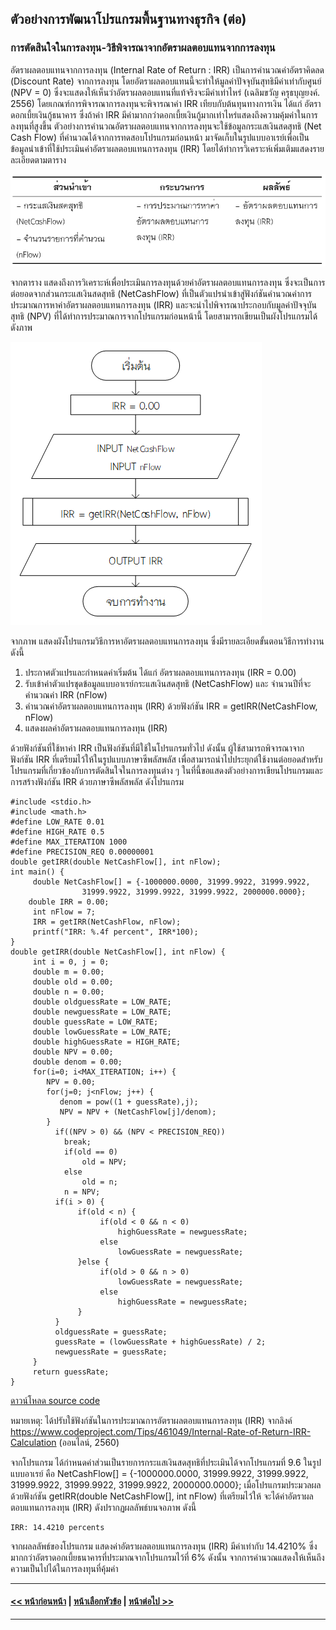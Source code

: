 ## ตัวอย่างการพัฒนาโปรแกรมพื้นฐานทางธุรกิจ (ต่อ)
### การตัดสินใจในการลงทุน-วิธีพิจารณาจากอัตราผลตอบแทนจากการลงทุน
อัตราผลตอบแทนจากการลงทุน (Internal Rate of Return : IRR) เป็นการคำนวณค่าอัตราคิดลด (Discount Rate) จากการลงทุน โดยอัตราผลตอบแทนนี้จะทำให้มูลค่าปัจจุบันสุทธิมีค่าเท่ากับศูนย์ (NPV = 0) ซึ่งจะแสดงให้เห็นว่าอัตราผลตอบแทนที่แท้จริงจะมีค่าเท่าไหร่ (เฉลิมขวัญ ครุธบุญยงค์. 2556) โดยเกณฑ์การพิจารณาการลงทุนจะพิจารณาค่า IRR เทียบกับต้นทุนทางการเงิน ได้แก่ อัตราดอกเบี้ยเงินกู้ธนาคาร ซึ่งถ้าค่า IRR มีค่ามากกว่าดอกเบี้ยเงินกู้มากเท่าไหร่แสดงถึงความคุ้มค่าในการลงทุนที่สูงขึ้น ตัวอย่างการคำนวณอัตราผลตอบแทนจากการลงทุนจะใช้ข้อมูลกระแสเงินสดสุทธิ (Net Cash Flow) ที่คำนวณได้จากการทดสอบโปรแกรมก่อนหน้า มาจัดเก็บในรูปแบบอาเรย์เพื่อเป็นข้อมูลนำเข้าที่ใช้ประเมินค่าอัตราผลตอบแทนการลงทุน (IRR) โดยได้ทำการวิเคราะห์เพิ่มเติมแสดงรายละเอียดตามตาราง

<img src=img/0900-8.png>

จากตาราง แสดงถึงการวิเคราะห์เพื่อประเมินการลงทุนด้วยค่าอัตราผลตอบแทนการลงทุน ซึ่งจะเป็นการต่อยอดจากส่วนกระแสเงินสดสุทธิ (NetCashFlow) ที่เป็นตัวแปรนำเข้าสู่ฟังก์ชันคำนวณค่าการประมาณการหาค่าอัตราผลตอบแทนการลงทุน (IRR) และจะนำไปพิจารณาประกอบกับมูลค่าปัจจุบันสุทธิ (NPV) ที่ได้ทำการประมาณการจากโปรแกรมก่อนหน้านี้ โดยสามารถเขียนเป็นผังโปรแกรมได้ดังภาพ

<img src=img/0908.png>

จากภาพ แสดงผังโปรแกรมวิธีการหาอัตราผลตอบแทนการลงทุน ซึ่งมีรายละเอียดขั้นตอนวิธีการทำงาน ดังนี้

1.	ประกาศตัวแปรและกำหนดค่าเริ่มต้น ได้แก่ อัตราผลตอบแทนการลงทุน (IRR = 0.00) 
2.	รับเข้าค่าตัวแปรชุดข้อมูลแบบอาเรย์กระแสเงินสดสุทธิ (NetCashFlow) และ จำนวนปีที่จะคำนวณค่า IRR (nFlow)
3.	คำนวณค่าอัตราผลตอบแทนการลงทุน (IRR) ด้วยฟังก์ชัน  IRR = getIRR(NetCashFlow, nFlow)
4.	แสดงผลค่าอัตราผลตอบแทนการลงทุน (IRR)

ด้วยฟังก์ชันที่ใช้หาค่า IRR เป็นฟังก์ชันที่มีใช้ในโปรแกรมทั่วไป ดังนั้น ผู้ใช้สามารถพิจารณาจากฟังก์ชัน IRR ที่เตรียมไว้ให้ในรูปแบบภาษาซีพลัสพลัส เพื่อสามารถนำไปประยุกต์ใช้งานต่อยอดสำหรับโปรแกรมที่เกี่ยวข้องกับการตัดสินใจในการลงทุนต่าง ๆ ในที่นี้ขอแสดงตัวอย่างการเขียนโปรแกรมและการสร้างฟังก์ชัน IRR ด้วยภาษาซีพลัสพลัส ดังโปรแกรม

```
#include <stdio.h>
#include <math.h>
#define LOW_RATE 0.01
#define HIGH_RATE 0.5
#define MAX_ITERATION 1000
#define PRECISION_REQ 0.00000001
double getIRR(double NetCashFlow[], int nFlow);
int main() {
     double NetCashFlow[] = {-1000000.0000, 31999.9922, 31999.9922, 
                31999.9922, 31999.9922, 31999.9922, 2000000.0000};
    double IRR = 0.00;
     int nFlow = 7;
     IRR = getIRR(NetCashFlow, nFlow);
     printf("IRR: %.4f percent", IRR*100);
}
double getIRR(double NetCashFlow[], int nFlow) {
     int i = 0, j = 0;
     double m = 0.00;
     double old = 0.00;
     double n = 0.00;
     double oldguessRate = LOW_RATE;
     double newguessRate = LOW_RATE;
     double guessRate = LOW_RATE;
     double lowGuessRate = LOW_RATE;
     double highGuessRate = HIGH_RATE;
     double NPV = 0.00;
     double denom = 0.00;
     for(i=0; i<MAX_ITERATION; i++) {
        NPV = 0.00;
        for(j=0; j<nFlow; j++) {
           denom = pow((1 + guessRate),j);
           NPV = NPV + (NetCashFlow[j]/denom);
        } 
          if((NPV > 0) && (NPV < PRECISION_REQ))
            break;
            if(old == 0)
                old = NPV;
            else
                old = n;
            n = NPV;
          if(i > 0) {
               if(old < n) {
                    if(old < 0 && n < 0)
                        highGuessRate = newguessRate;
                    else
                        lowGuessRate = newguessRate;
               }else {
                    if(old > 0 && n > 0)
                        lowGuessRate = newguessRate;
                    else
                        highGuessRate = newguessRate;
               }
          }
          oldguessRate = guessRate;
          guessRate = (lowGuessRate + highGuessRate) / 2;
          newguessRate = guessRate;
     }
     return guessRate;
}
```
[ดาวน์โหลด source code](src/ch09_08.cpp)

หมายเหตุ: ได้ปรับใช้ฟังก์ชันในการประมาณการอัตราผลตอบแทนการลงทุน (IRR) จากลิงค์ 
https://www.codeproject.com/Tips/461049/Internal-Rate-of-Return-IRR-Calculation 
(ออนไลน์, 2560)

จากโปรแกรม ได้กำหนดค่าส่วนเป็นรายการกระแสเงินสดสุทธิที่ประเมินได้จากโปรแกรมที่ 9.6 ในรูปแบบอาเรย์ คือ NetCashFlow[] = {-1000000.0000, 31999.9922, 31999.9922, 31999.9922, 31999.9922, 31999.9922, 2000000.0000}; เมื่อโปรแกรมประมวลผลด้วยฟังก์ชัน getIRR(double NetCashFlow[], int nFlow) ที่เตรียมไว้ให้ จะได้ค่าอัตราผลตอบแทนการลงทุน (IRR) ดังปรากฏผลลัพธ์บนจอภาพ ดังนี้

```
IRR: 14.4210 percents
```

จากผลลลัพธ์ของโปรแกรม แสดงค่าอัตราผลตอบแทนการลงทุน (IRR) มีค่าเท่ากับ 14.4210% ซึ่งมากกว่าอัตราดอกเบี้ยธนาคารที่ประมาณจากโปรแกรมไว้ที่ 6% ดังนั้น จากการคำนวณแสดงให้เห็นถึงความเป็นไปได้ในการลงทุนที่คุ้มค่า

---
#### [<< หน้าก่อนหน้า](0903-7.md) | [หน้าเลือกหัวข้อ](README.md) | [หน้าต่อไป >>](0910.md)
---
